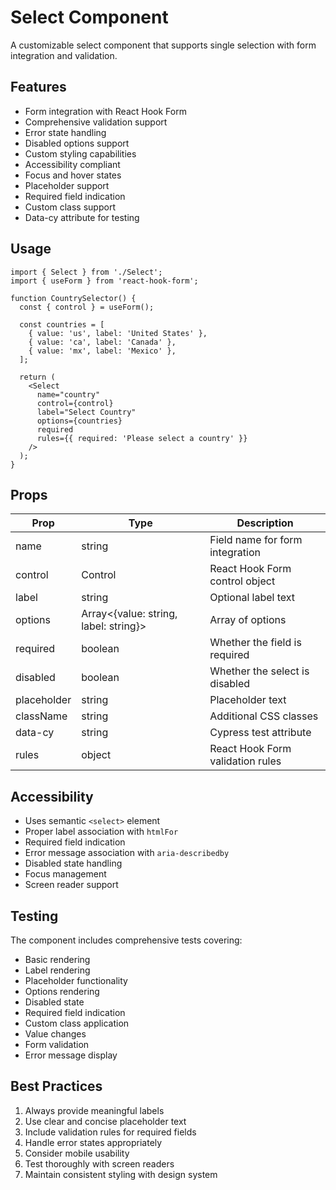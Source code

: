 # Select Component

A customizable select component that supports single selection with form integration and validation.

## Features

- Form integration with React Hook Form
- Comprehensive validation support
- Error state handling
- Disabled options support
- Custom styling capabilities
- Accessibility compliant
- Focus and hover states
- Placeholder support
- Required field indication
- Custom class support
- Data-cy attribute for testing

## Usage

```tsx
import { Select } from './Select';
import { useForm } from 'react-hook-form';

function CountrySelector() {
  const { control } = useForm();
  
  const countries = [
    { value: 'us', label: 'United States' },
    { value: 'ca', label: 'Canada' },
    { value: 'mx', label: 'Mexico' },
  ];

  return (
    <Select
      name="country"
      control={control}
      label="Select Country"
      options={countries}
      required
      rules={{ required: 'Please select a country' }}
    />
  );
}
```

## Props

| Prop | Type | Description |
|------|------|-------------|
| name | string | Field name for form integration |
| control | Control | React Hook Form control object |
| label | string | Optional label text |
| options | Array<{value: string, label: string}> | Array of options |
| required | boolean | Whether the field is required |
| disabled | boolean | Whether the select is disabled |
| placeholder | string | Placeholder text |
| className | string | Additional CSS classes |
| data-cy | string | Cypress test attribute |
| rules | object | React Hook Form validation rules |

## Accessibility

- Uses semantic `<select>` element
- Proper label association with `htmlFor`
- Required field indication
- Error message association with `aria-describedby`
- Disabled state handling
- Focus management
- Screen reader support

## Testing

The component includes comprehensive tests covering:
- Basic rendering
- Label rendering
- Placeholder functionality
- Options rendering
- Disabled state
- Required field indication
- Custom class application
- Value changes
- Form validation
- Error message display

## Best Practices

1. Always provide meaningful labels
2. Use clear and concise placeholder text
3. Include validation rules for required fields
4. Handle error states appropriately
5. Consider mobile usability
6. Test thoroughly with screen readers
7. Maintain consistent styling with design system